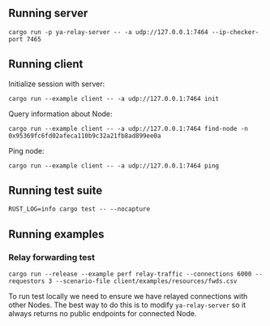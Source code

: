 ## Running server

`cargo run -p ya-relay-server -- -a udp://127.0.0.1:7464 --ip-checker-port 7465`

## Running client

Initialize session with server:

`cargo run --example client -- -a udp://127.0.0.1:7464 init`

Query information about Node:

`cargo run --example client -- -a udp://127.0.0.1:7464 find-node -n 0x95369fc6fd02afeca110b9c32a21fb8ad899ee0a`

Ping node:

`cargo run --example client -- -a udp://127.0.0.1:7464 ping`

## Running test suite

`RUST_LOG=info cargo test -- --nocapture`

## Running examples

### Relay forwarding test

`cargo run --release --example perf relay-traffic --connections 6000 --requestors 3 --scenario-file client/examples/resources/fwds.csv`

To run test locally we need to ensure we have relayed connections with other Nodes. The best way to do this is to modify `ya-relay-server`
so it always returns no public endpoints for connected Node. 
